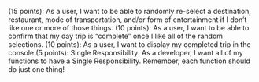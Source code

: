 <!-- (5 points): As a developer, I want to make at least three commits with descriptive messages  -->
<!-- (5 points):  As a developer, I want to store my destinations, restaurants, mode of transportation, and entertainment in their own separate Lists.  -->
<!-- (5 points): As a user, I want a destination to be randomly selected for my day trip. 
(5 points): As a user, I want a restaurant to be randomly selected for my day trip
(5 points): As a user, I want a mode of transportation to be randomly selected for my day trip. 
(5 points): As a user, I want a form of entertainment to be randomly selected for my day trip. -->
(15 points): As a user, I want to be able to randomly re-select a destination, restaurant, mode of transportation, and/or form of entertainment if I don’t like one or more of those things.
(10 points): As a user, I want to be able to confirm that my day trip is “complete” once I like all of the random selections.
(10  points): As a user, I want to display my completed trip in the console
(5 points): Single Responsibility: As a developer, I want all of my functions to have a Single Responsibility. Remember, each function should do just one thing! 

